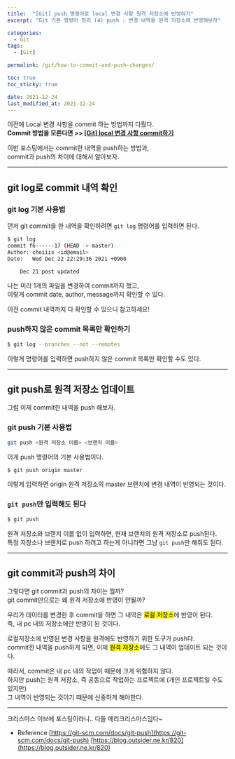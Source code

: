 ```yaml
---
title:  "[Git] push 명령어로 local 변경 사항 원격 저장소에 반영하기"
excerpt: "Git 기본 명령어 정리 (4) push : 변경 내역을 원격 저장소에 반영해보자"

categories:
  - Git
tags:
  - [Git]

permalink: /git/how-to-commit-and-push-changes/

toc: true
toc_sticky: true

date: 2021-12-24
last_modified_at: 2021-12-24
---
```


이전에 Local 변경 사항을 commit 하는 방법까지 다뤘다.  
**Commit 방법을 모른다면 >> [[Git] local 변경 사항 commit하기](https://choiiis.github.io/git/how-to-commit-local-change/)**  

이번 포스팅에서는 commit한 내역을 push하는 방법과,  
commit과 push의 차이에 대해서 알아보자.

---

## git log로 commit 내역 확인

### git log 기본 사용법

먼저 git commit을 한 내역을 확인하려면 `git log` 명령어를 입력하면 된다.

```bash
$ git log
commit f6------17 (HEAD -> master)
Author: choiiis <id@email>
Date:   Wed Dec 22 22:29:36 2021 +0900

    Dec 21 post updated

```

나는 미리 1개의 파일을 변경하여 commit까지 했고,  
이렇게 commit date, author, message까지 확인할 수 있다.

이전 commit 내역까지 다 확인할 수 있으니 참고하세요!

### push하지 않은 commit 목록만 확인하기

```bash
$ git log --branches --not --remotes
```

이렇게 명령어를 입력하면 push하지 않은 commit 목록만 확인할 수도 있다.

---

## git push로 원격 저장소 업데이트

그럼 이제 commit한 내역을 push 해보자.

### git push 기본 사용법

```bash
git push <원격 저장소 이름> <브랜치 이름>
```

이게 push 명령어의 기본 사용법이다.

```bash
$ git push origin master
```

이렇게 입력하면 origin 원격 저장소의 master 브랜치에 변경 내역이 반영되는 것이다.  

### `git push`만 입력해도 된다

```bash
$ git push
```

원격 저장소와 브랜치 이름 없이 입력하면, 현재 브랜치의 원격 저장소로 push된다.  
특정 저장소나 브랜치로 push 하려고 하는게 아니라면 그냥 `git push`만 해줘도 된다.

---

## git commit과 push의 차이

그렇다면 git commit과 push의 차이는 뭘까?  
git commit만으로는 왜 원격 저장소에 반영이 안될까?

우리가 데이터를 변경한 후 commit을 하면 그 내역은 <mark>로컬 저장소</mark>에 반영이 된다.  
즉, 내 pc 내의 저장소에만 반영이 된 것이다.

로컬저장소에 반영된 변경 사항을 원격에도 반영하기 위한 도구가 push다.  
commit한 내역을 push하게 되면, 이제 <mark>원격 저장소</mark>에도 그 내역이 업데이트 되는 것이다.

따라서, commit은 내 pc 내의 작업이 때문에 크게 위험하지 않다.  
하지만 push는 원격 저장소, 즉 공동으로 작업하는 프로젝트에 (개인 프로젝트일 수도 있지만)  
그 내역이 반영되는 것이기 때문에 신중하게 해야한다.

---

크리스마스 이브에 포스팅이라니.. 다들 메리크리스마스임다~
* Reference
[https://git-scm.com/docs/git-push](https://git-scm.com/docs/git-push)
[https://blog.outsider.ne.kr/820](https://blog.outsider.ne.kr/820)

